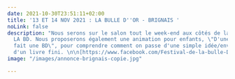 ```yaml
---
date: 2021-10-30T23:51:11+02:00
title: '13 ET 14 NOV 2021 : LA BULLE D''OR - BRIGNAIS '
noLink: false
description: "Nous serons sur le salon tout le week-end aux côtés de la librairie
  LA BD. Nous proposerons également une animation pour enfants, \"D'une idée, j'ai
  fait une BD\", pour comprendre comment on passe d'une simple idée/envie à la réalisation
  d'un livre fini. \n\n[https://www.facebook.com/Festival-de-la-bulle-DOr-743713049102042/]()"
image: "/images/annonce-brignais-copie.jpg"

---
```

